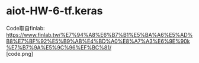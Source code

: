 # aiot-HW-6-tf.keras  
Code取自finlab: https://www.finlab.tw/%E7%94%A8%E6%B7%B1%E5%BA%A6%E5%AD%B8%E7%BF%92%E5%B9%AB%E4%BD%A0%E8%A7%A3%E6%9E%90k%E7%B7%9A%E5%9C%96%EF%BC%81/  
[code.png]
